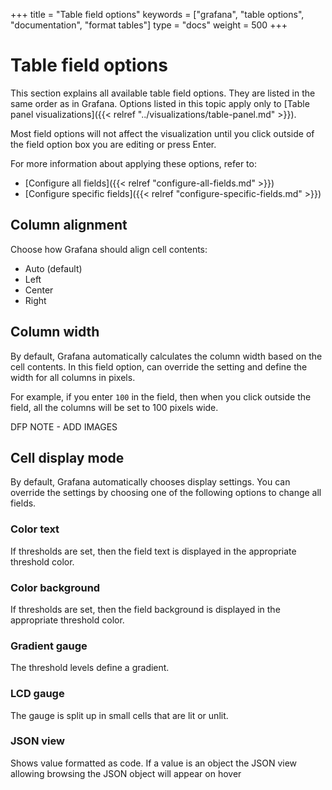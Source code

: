 +++
title = "Table field options"
keywords = ["grafana", "table options", "documentation", "format tables"]
type = "docs"
weight = 500
+++

# Table field options

This section explains all available table field options. They are listed in the same order as in Grafana. Options listed in this topic apply only to [Table panel visualizations]({{< relref "../visualizations/table-panel.md" >}}).

Most field options will not affect the visualization until you click outside of the field option box you are editing or press Enter.

For more information about applying these options, refer to:
- [Configure all fields]({{< relref "configure-all-fields.md" >}})
- [Configure specific fields]({{< relref "configure-specific-fields.md" >}})

## Column alignment

Choose how Grafana should align cell contents:

- Auto (default)
- Left
- Center
- Right

## Column width

By default, Grafana automatically calculates the column width based on the cell contents. In this field option, can override the setting and define the width for all columns in pixels.

For example, if you enter `100` in the field, then when you click outside the field, all the columns will be set to 100 pixels wide.

DFP NOTE - ADD IMAGES

## Cell display mode

By default, Grafana automatically chooses display settings. You can override the settings by choosing one of the following options to change all fields.

### Color text

If thresholds are set, then the field text is displayed in the appropriate threshold color.

### Color background

If thresholds are set, then the field background is displayed in the appropriate threshold color.

### Gradient gauge

The threshold levels define a gradient.

### LCD gauge

The gauge is split up in small cells that are lit or unlit.

### JSON view

Shows value formatted as code. If a value is an object the JSON view allowing browsing the JSON object will appear on hover
